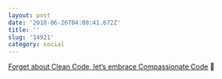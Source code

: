```yaml
---
layout: post
date: '2018-06-26T04:08:41.672Z'
title: ''
slug: '14921'
category: social
---
```

[Forget about Clean Code, let’s embrace Compassionate Code](http://johannesbrodwall.com/2018/06/24/forget-about-clean-code-lets-embrace-compassionate-code/) 🔗
